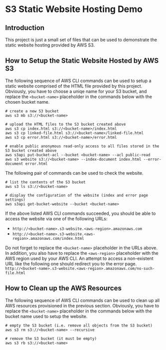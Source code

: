 # S3 Static Website Hosting Demo

## Introduction
This project is just a small set of files that can be used to demonstrate the static website hosting provided by AWS S3.

## How to Setup the Static Website Hosted by AWS S3
The following sequence of AWS CLI commands can be used to setup a static website comprised of the HTML file provided by this project. Obviously, you have to choose a uniqe name for your S3 bucket, and replace the `<bucket-name>` placeholder in the commands below with the chosen bucket name.
```
# create a new S3 bucket
aws s3 mb s3://<bucket-name>

# upload the HTML files to the S3 bucket created above
aws s3 cp index.html s3://<bucket-name>/index.html
aws s3 cp linked-file.html s3://<bucket-name>/linked-file.html
aws s3 cp error.html s3://<bucket-name>/error.html

# enable public anonymous read-only access to all files stored in the S3 bucket created above
aws s3api put-bucket-acl --bucket <bucket-name> --acl public-read
aws s3 website s3://<bucket-name> --index-document index.html --error-document error.html
```

The following pair of commands can be used to check the website.
```
# list the contents of the S3 bucket
aws s3 ls s3://<bucket-name>

# display the configuration of the website (index and error page settings)
aws s3api get-bucket-website --bucket <bucket-name>
```

If the above listed AWS CLI commands succeeded, you should be able to access the website via one of the following URLs:
- `http://<bucket-name>.s3-website.<aws-region>.amazonaws.com`
- `http://<bucket-name>.s3-website.<aws-region>.amazonaws.com/index.html`

Do not forget to replace the `<bucket-name>` placeholder in the URLs above. In addition, you also have to replace the `<aws-region>` placeholder with the AWS region used by your AWS CLI. An attempt to access a non-existent URL like the following one should redirect you to the error page.
`http://<bucket-name>.s3-website.<aws-region>.amazonaws.com/no-such-file.html`

## How to Clean up the AWS Resources
The following sequence of AWS CLI commands can be used to clean up all AWS resources provisioned in the previous section. Obviously, you have to replace the `<bucket-name>` placeholder in the commands below with the bucket name used to setup the website.
```
# empty the S3 bucket (i.e. remove all objects from the S3 bucket)
aws s3 rm s3://<bucket-name> --recursive

# remove the S3 bucket (it must be empty)
aws s3 rb s3://<bucket-name>
```
